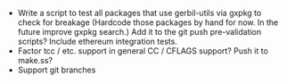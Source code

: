 * Write a script to test all packages that use gerbil-utils via gxpkg to check for breakage
  (Hardcode those packages by hand for now. In the future improve gxpkg search.)
  Add it to the git push pre-validation scripts? Include ethereum integration tests.
* Factor tcc / etc. support in general CC / CFLAGS support? Push it to make.ss?
* Support git branches
